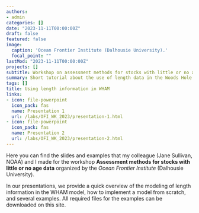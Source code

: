```yaml
---
authors:
- admin
categories: []
date: "2023-11-11T00:00:00Z"
draft: false
featured: false
image:
  caption: 'Ocean Frontier Institute (Dalhousie University).'
  focal_point: ""
lastMod: "2023-11-11T00:00:00Z"
projects: []
subtitle: Workshop on assessment methods for stocks with little or no age data
summary: Short tutorial about the use of length data in the Woods Hole Assessment model (WHAM)
tags: []
title: Using length information in WHAM
links:
- icon: file-powerpoint
  icon_pack: fas
  name: Presentation 1
  url: /labs/OFI_WK_2023/presentation-1.html
- icon: file-powerpoint
  icon_pack: fas
  name: Presentation 2
  url: /labs/OFI_WK_2023/presentation-2.html
---
```


Here you can find the slides and examples that my colleague (Jane Sullivan, NOAA) and I made for the workshop 
**Assessment methods for stocks with little or no age data** organized by the *Ocean Frontier Institute* (Dalhousie University).

In our presentations, we provide a quick overview of the modeling of length information in the WHAM model, how to implement a model from
scratch, and several examples. All required files for the examples can be downloaded on this site.